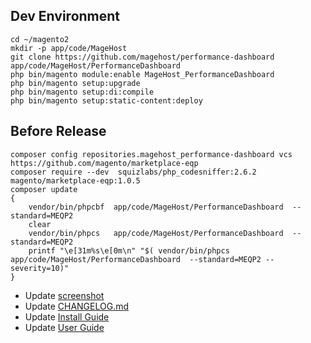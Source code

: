 ## Dev Environment
```
cd ~/magento2
mkdir -p app/code/MageHost
git clone https://github.com/magehost/performance-dashboard app/code/MageHost/PerformanceDashboard
php bin/magento module:enable MageHost_PerformanceDashboard
php bin/magento setup:upgrade
php bin/magento setup:di:compile
php bin/magento setup:static-content:deploy
```

## Before Release
```
composer config repositories.magehost_performance-dashboard vcs https://github.com/magento/marketplace-eqp
composer require --dev  squizlabs/php_codesniffer:2.6.2  magento/marketplace-eqp:1.0.5
composer update
{
    vendor/bin/phpcbf  app/code/MageHost/PerformanceDashboard  --standard=MEQP2
    clear
    vendor/bin/phpcs   app/code/MageHost/PerformanceDashboard  --standard=MEQP2
    printf "\e[31m%s\e[0m\n" "$( vendor/bin/phpcs   app/code/MageHost/PerformanceDashboard  --standard=MEQP2 --severity=10)"
}
```

* Update [screenshot](https://github.com/magehost/performance-dashboard/blob/master/doc/screenshot.png)
* Update [CHANGELOG.md](https://github.com/magehost/performance-dashboard/blob/master/CHANGELOG.md)
* Update [Install Guide](https://docs.google.com/document/d/1wN75IXYpYvBBMdMdVLDbbsNS5itp1SdNB0Eysf1zj2M/)
* Update [User Guide](https://docs.google.com/document/d/1gLJVMtEORojexTtku7hn1PGVE1RRkGT2s6PoSZwYdZA/)
